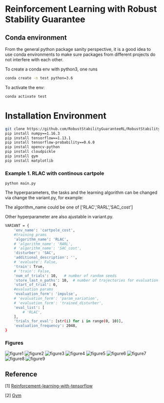 # Reinforcement Learning with Robust Stability Guarantee

## Conda environment
From the general python package sanity perspective, it is a good idea to use conda environments to make sure packages from different projects do not interfere with each other.


To create a conda env with python3, one runs 
```bash
conda create -n test python=3.6
```
To activate the env: 
```
conda activate test
```

# Installation Environment

```bash
git clone https://github.com/RobustStabilityGuaranteeRL/RobustStabilityGuaranteeRL
pip install numpy==1.16.3
pip install tensorflow==1.13.1
pip install tensorflow-probability==0.6.0
pip install opencv-python
pip install cloudpickle
pip install gym
pip install matplotlib

```


### Example 1. RLAC with continous cartpole
```
python main.py
```
The hyperparameters, the tasks and the learning algorithm can be changed via change the variant.py, for example:


The algorithm_name could be one of ['RLAC','RARL','SAC_cost']


Other hyperparameter are also ajustable in variant.py.
```bash
VARIANT = {
    'env_name': 'cartpole_cost',
    #training prams
    'algorithm_name': 'RLAC',
    # 'algorithm_name': 'RARL',
    # 'algorithm_name': 'SAC_cost',
    'disturber': 'SAC',
    'additional_description': '',
    # 'evaluate': False,
    'train': True,
    # 'train': False,
    'num_of_trials': 10,   # number of random seeds
    'store_last_n_paths': 10,  # number of trajectories for evaluation during training
    'start_of_trial': 0,
    #evaluation params
    'evaluation_form': 'impulse',
    # 'evaluation_form': 'param_variation',
    # 'evaluation_form': 'trained_disturber',
    'eval_list': [
        # 'RLAC',
    ],
    'trials_for_eval': [str(i) for i in range(0, 10)],
    'evaluation_frequency': 2048,
}
```
### Figures
![figure1](https://github.com/RobustStabilityGuaranteeRL/RobustStabilityGuaranteeRL/blob/master/figures/cartpole/training-return-1.jpg)
![figure2](https://github.com/RobustStabilityGuaranteeRL/RobustStabilityGuaranteeRL/blob/master/figures/cartpole/impulse/impulse-death_rate-2.jpg)
![figure3](https://github.com/RobustStabilityGuaranteeRL/RobustStabilityGuaranteeRL/blob/master/figures/cartpole/constant_impulse-death_rate-3.jpg)
![figure4](https://github.com/RobustStabilityGuaranteeRL/RobustStabilityGuaranteeRL/blob/master/figures/cartpole/various_disturbance-sin-death_rate-4.jpg)
![figure5](https://github.com/RobustStabilityGuaranteeRL/RobustStabilityGuaranteeRL/blob/master/figures/cartpole/param_variation/@@figure2-5.jpg)
![figure6](https://github.com/RobustStabilityGuaranteeRL/RobustStabilityGuaranteeRL/blob/master/figures/halfcheetah/training-return-6.jpg)
![figure7](https://github.com/RobustStabilityGuaranteeRL/RobustStabilityGuaranteeRL/blob/master/figures/halfcheetah/constant_impulse-return-7.jpg)
![figure8](https://github.com/RobustStabilityGuaranteeRL/RobustStabilityGuaranteeRL/blob/master/figures/halfcheetah/various_disturbance-sin-return-8.jpg)
![figure9](https://github.com/RobustStabilityGuaranteeRL/RobustStabilityGuaranteeRL/blob/master/figures/cartpole/impulse/impulse-death_rate_comparison-9.jpg)


## Reference


[1] [Reinforcement-learning-with-tensorflow](https://github.com/MorvanZhou/Reinforcement-learning-with-tensorflow)

[2] [Gym](https://github.com/openai/gym)
